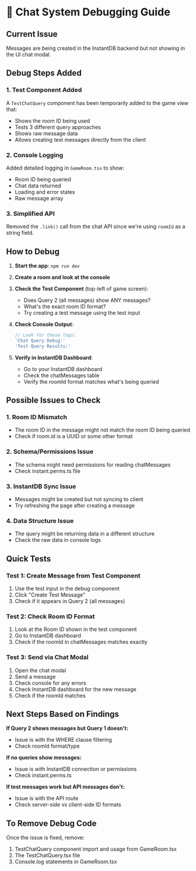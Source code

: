 # 💬 Chat System Debugging Guide

## Current Issue
Messages are being created in the InstantDB backend but not showing in the UI chat modal.

## Debug Steps Added

### 1. Test Component Added
A `TestChatQuery` component has been temporarily added to the game view that:
- Shows the room ID being used
- Tests 3 different query approaches
- Shows raw message data
- Allows creating test messages directly from the client

### 2. Console Logging
Added detailed logging in `GameRoom.tsx` to show:
- Room ID being queried
- Chat data returned
- Loading and error states
- Raw message array

### 3. Simplified API
Removed the `.link()` call from the chat API since we're using `roomId` as a string field.

## How to Debug

1. **Start the app**: `npm run dev`
2. **Create a room and look at the console**
3. **Check the Test Component** (top-left of game screen):
   - Does Query 2 (all messages) show ANY messages?
   - What's the exact room ID format?
   - Try creating a test message using the test input

4. **Check Console Output**:
   ```javascript
   // Look for these logs:
   'Chat Query Debug:'
   'Test Query Results:'
   ```

5. **Verify in InstantDB Dashboard**:
   - Go to your InstantDB dashboard
   - Check the chatMessages table
   - Verify the roomId format matches what's being queried

## Possible Issues to Check

### 1. Room ID Mismatch
- The room ID in the message might not match the room ID being queried
- Check if room.id is a UUID or some other format

### 2. Schema/Permissions Issue
- The schema might need permissions for reading chatMessages
- Check instant.perms.ts file

### 3. InstantDB Sync Issue
- Messages might be created but not syncing to client
- Try refreshing the page after creating a message

### 4. Data Structure Issue
- The query might be returning data in a different structure
- Check the raw data in console logs

## Quick Tests

### Test 1: Create Message from Test Component
1. Use the test input in the debug component
2. Click "Create Test Message"
3. Check if it appears in Query 2 (all messages)

### Test 2: Check Room ID Format
1. Look at the Room ID shown in the test component
2. Go to InstantDB dashboard
3. Check if the roomId in chatMessages matches exactly

### Test 3: Send via Chat Modal
1. Open the chat modal
2. Send a message
3. Check console for any errors
4. Check InstantDB dashboard for the new message
5. Check if the roomId matches

## Next Steps Based on Findings

**If Query 2 shows messages but Query 1 doesn't:**
- Issue is with the WHERE clause filtering
- Check roomId format/type

**If no queries show messages:**
- Issue is with InstantDB connection or permissions
- Check instant.perms.ts

**If test messages work but API messages don't:**
- Issue is with the API route
- Check server-side vs client-side ID formats

## To Remove Debug Code
Once the issue is fixed, remove:
1. TestChatQuery component import and usage from GameRoom.tsx
2. The TestChatQuery.tsx file
3. Console.log statements in GameRoom.tsx
